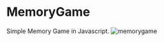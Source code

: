 # MemoryGame
Simple Memory Game in Javascript.
![memorygame](https://user-images.githubusercontent.com/127666350/233233890-58b4cca2-0a96-435f-b05e-f41e526b1268.PNG)
